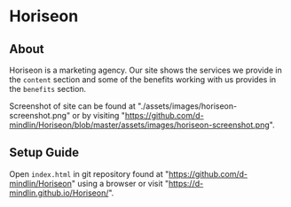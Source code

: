 # Horiseon

## About
Horiseon is a marketing agency. Our site shows the services we provide in the `content` section and some of the benefits working with us provides in the `benefits` section.

Screenshot of site can be found at "./assets/images/horiseon-screenshot.png" or by visiting "https://github.com/d-mindlin/Horiseon/blob/master/assets/images/horiseon-screenshot.png".

## Setup Guide
Open `index.html` in git repository found at "https://github.com/d-mindlin/Horiseon" using a browser or visit "https://d-mindlin.github.io/Horiseon/".


